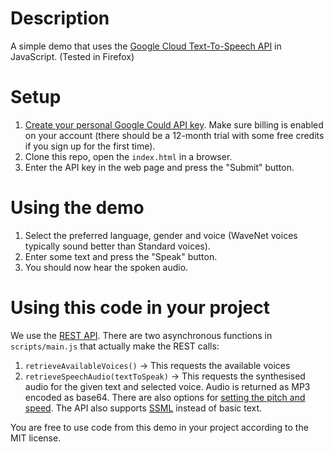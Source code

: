 
# Description
A simple demo that uses the [Google Cloud Text-To-Speech API](https://cloud.google.com/text-to-speech) in JavaScript.
(Tested in Firefox)

# Setup
1. [Create your personal Google Could API key](https://cloud.google.com/docs/authentication/api-keys). Make sure billing is enabled on your account (there should be a 12-month trial with some free credits if you sign up for the first time).
1. Clone this repo, open the `index.html` in a browser.
1. Enter the API key in the web page and press the "Submit" button.

# Using the demo
1. Select the preferred language, gender and voice (WaveNet voices typically sound better than Standard voices).
1. Enter some text and press the "Speak" button.
1. You should now hear the spoken audio.

# Using this code in your project
We use the [REST API](https://cloud.google.com/text-to-speech/docs/reference/rest).
There are two asynchronous functions in `scripts/main.js` that actually make the REST calls:
1. `retrieveAvailableVoices()` -> This requests the available voices 
1. `retrieveSpeechAudio(textToSpeak)` -> This requests the synthesised audio for the given text and selected voice. Audio is returned as MP3 encoded as base64. There are also options for [setting the pitch and speed](https://cloud.google.com/text-to-speech/docs/reference/rest/v1/text/synthesize#AudioConfig). The API also supports [SSML](https://cloud.google.com/text-to-speech/docs/ssml) instead of basic text. 

You are free to use code from this demo in your project according to the MIT license.
